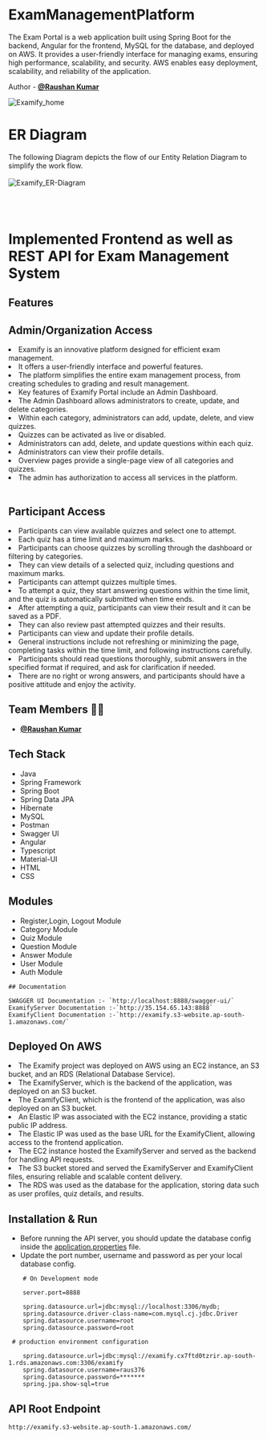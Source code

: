 # ExamManagementPlatform
The Exam Portal is a web application built using Spring Boot for the backend, Angular for the frontend, MySQL for the database, and deployed on AWS. It provides a user-friendly interface for managing exams, ensuring high performance, scalability, and security. AWS enables easy deployment, scalability, and reliability of the application.

<!-- ============================================  AUTHOR ======================================================  -->

Author - **[@Raushan Kumar](https://github.com/raus376)**

![Examify_home](https://github.com/raus376/ExamManagementPlatform/assets/48019264/d9793ade-000f-497c-bbeb-d590ac76260d)


<!-- ============================================  ER - DIAGRAM ======================================================  -->

# ER Diagram

The following Diagram depicts the flow of our Entity Relation Diagram to simplify the work flow.
<br>
<br>
![Examify_ER-Diagram](https://github.com/raus376/ExamManagementPlatform/assets/48019264/9bac5a3c-1f8f-4631-bf8a-70b0c7f6323e)

<br>
<br>

<!-- ============================================  TITLE ======================================================  -->
# Implemented Frontend as well as REST API for Exam Management System

<!-- ============================================  DETAILS ======================================================  -->
## Features

<h2>Admin/Organization Access</h2>
<li>Examify is an innovative platform designed for efficient exam management.</li>
<li>It offers a user-friendly interface and powerful features.</li>
<li>The platform simplifies the entire exam management process, from creating schedules to grading and result management.</li>
<li>Key features of Examify Portal include an Admin Dashboard.</li>
<li>The Admin Dashboard allows administrators to create, update, and delete categories.</li>
<li>Within each category, administrators can add, update, delete, and view quizzes.</li>
<li>Quizzes can be activated as live or disabled.</li>
<li>Administrators can add, delete, and update questions within each quiz.</li>
<li>Administrators can view their profile details.</li>
<li>Overview pages provide a single-page view of all categories and quizzes.</li>
<li>The admin has authorization to access all services in the platform.</li>
<br>
<h2>Participant Access</h2>
<li>Participants can view available quizzes and select one to attempt.</li>
<li>Each quiz has a time limit and maximum marks.</li>
<li>Participants can choose quizzes by scrolling through the dashboard or filtering by categories.</li>
<li>They can view details of a selected quiz, including questions and maximum marks.</li>
<li>Participants can attempt quizzes multiple times.</li>
<li>To attempt a quiz, they start answering questions within the time limit, and the quiz is automatically submitted when time ends.</li>
<li>After attempting a quiz, participants can view their result and it can be saved as a PDF.</li>
<li>They can also review past attempted quizzes and their results.</li>
<li>Participants can view and update their profile details.</li>
<li>General instructions include not refreshing or minimizing the page, completing tasks within the time limit, and following instructions carefully.</li>
<li>Participants should read questions thoroughly, submit answers in the specified format if required, and ask for clarification if needed.</li>
<li>There are no right or wrong answers, and participants should have a positive attitude and enjoy the activity.</li>

 

<!-- ============================================  CONTRIBUTORS ======================================================  -->
## Team Members 👨‍💻
  - **[@Raushan Kumar](https://github.com/raus376)**

<!-- ============================================  TECH STACK ======================================================  -->

## Tech Stack

* Java
* Spring Framework
* Spring Boot
* Spring Data JPA
* Hibernate
* MySQL
* Postman
* Swagger UI
* Angular
* Typescript
* Material-UI
* HTML
* CSS

<!-- ============================================  MODULES ======================================================  -->

## Modules

* Register,Login, Logout Module
* Category Module
* Quiz Module
* Question Module
* Answer Module
* User Module
* Auth Module



<!-- ============================================  DOCUMENTATION ======================================================  -->

```
## Documentation

SWAGGER UI Documentation :- `http://localhost:8888/swagger-ui/`
ExamifyServer Documentation :-`http://35.154.65.143:8888`
ExamifyClient Documentation :-`http://examify.s3-website.ap-south-1.amazonaws.com/`

```
<!-- ============================================  Deployed ======================================================  -->

## Deployed On AWS


<li>The Examify project was deployed on AWS using an EC2 instance, an S3 bucket, and an RDS (Relational Database Service).</li>
<li>The ExamifyServer, which is the backend of the application, was deployed on an S3 bucket.</li>
<li>The ExamifyClient, which is the frontend of the application, was also deployed on an S3 bucket.</li>
<li>An Elastic IP was associated with the EC2 instance, providing a static public IP address.</li>
<li>The Elastic IP was used as the base URL for the ExamifyClient, allowing access to the frontend application.</li>
<li>The EC2 instance hosted the ExamifyServer and served as the backend for handling API requests.</li>
<li>The S3 bucket stored and served the ExamifyServer and ExamifyClient files, ensuring reliable and scalable content delivery.</li>
<li>The RDS was used as the database for the application, storing data such as user profiles, quiz details, and results.</li>



<!-- ============================================  INSTALLATION AND RUN ======================================================  -->

## Installation & Run

* Before running the API server, you should update the database config inside the [application.properties](E-Commerce-Backend\src\main\resources\application.properties) file. 
* Update the port number, username and password as per your local database config.

```
    # On Development mode

    server.port=8888

    spring.datasource.url=jdbc:mysql://localhost:3306/mydb;
    spring.datasource.driver-class-name=com.mysql.cj.jdbc.Driver
    spring.datasource.username=root
    spring.datasource.password=root

```
```
 # production environment configuration

    spring.datasource.url=jdbc:mysql://examify.cx7ftd0tzrir.ap-south-1.rds.amazonaws.com:3306/examify
    spring.datasource.username=raus376
    spring.datasource.password=*******
    spring.jpa.show-sql=true

```    

<!-- ============================================  API ROOT ENDPOINTS ======================================================  -->

## API Root Endpoint

`http://examify.s3-website.ap-south-1.amazonaws.com/`


